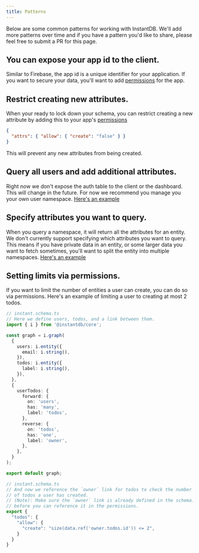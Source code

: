 ```yaml
---
title: Patterns
---
```


Below are some common patterns for working with InstantDB. We'll add more
patterns over time and if you have a pattern you'd like to share, please feel
free to submit a PR for this page.

## You can expose your app id to the client.

Similar to Firebase, the app id is a unique identifier for your application.
If you want to secure your data, you'll want to add
[permissions](/docs/permissions) for the app.

## Restrict creating new attributes.

When your ready to lock down your schema, you can restrict creating a new
attribute by adding this to your app's [permissions](/dash?t=perms)

```json
{
  "attrs": { "allow": { "create": "false" } }
}
```

This will prevent any new attributes from being created.

## Query all users and add additional attributes.

Right now we don't expose the auth table to the client or the dashboard. This
will change in the future. For now we recommend you manage you your own user
namespace. [Here's an example](https://github.com/instantdb/instant/blob/main/client/sandbox/react-nextjs/pages/patterns/manage-users.tsx)

## Specify attributes you want to query.

When you query a namespace, it will return all the attributes for an entity.
We don't currently support specifying which attributes you want to query. This
means if you have private data in an entity, or some larger data you want to
fetch sometimes, you'll want to split the entity into multiple namespaces.
[Here's an example](https://github.com/instantdb/instant/blob/main/client/sandbox/react-nextjs/pages/patterns/split-attributes.tsx)

## Setting limits via permissions.

If you want to limit the number of entities a user can create, you can do so via
permissions. Here's an example of limiting a user to creating at most 2 todos.

```typescript
// instant.schema.ts
// Here we define users, todos, and a link between them.
import { i } from '@instantdb/core';

const graph = i.graph(
  {
    users: i.entity({
      email: i.string(),
    }),
    todos: i.entity({
      label: i.string(),
    }),
  },
  {
    userTodos: {
      forward: {
        on: 'users',
        has: 'many',
        label: 'todos',
      },
      reverse: {
        on: 'todos',
        has: 'one',
        label: 'owner',
      },
    },
  }
);

export default graph;
```

```typescript
// instant.schema.ts
// And now we reference the `owner` link for todos to check the number
// of todos a user has created.
// (Note): Make sure the `owner` link is already defined in the schema.
// before you can reference it in the permissions.
export {
  "todos": {
    "allow": {
      "create": "size(data.ref('owner.todos.id')) <= 2",
    }
  }
}
```
